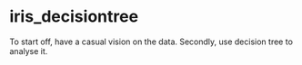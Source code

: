 # iris_decisiontree
To start off, have a casual vision on the data. Secondly, use decision tree to analyse it.
